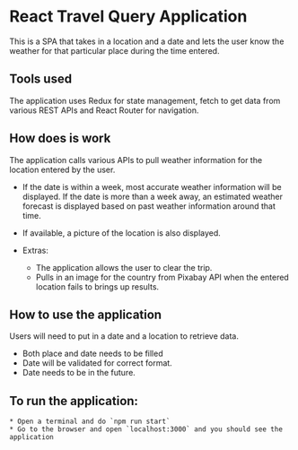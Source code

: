 # React Travel Query Application 

This is a SPA that takes in a location and a date and lets the user know the weather for that particular place during the time entered.

## Tools used

The application uses Redux for state management, fetch to get data from various REST APIs and React Router for navigation.

## How does is work

The application calls various APIs to pull weather information for the location entered by the user. 

- If the date is within a week, most accurate weather information will be displayed. If the date is more than a week away, an estimated weather forecast is displayed based on past weather information around that time.

- If available, a picture of the location is also displayed.

- Extras:
  * The application allows the user to clear the trip.
  * Pulls in an image for the country from Pixabay API when the entered location fails to brings up results. 

## How to use the application

Users will need to put in a date and a location to retrieve data. 

* Both place and date needs to be filled
* Date will be validated for correct format.
* Date needs to be in the future.

## To run the application:

    * Open a terminal and do `npm run start`
    * Go to the browser and open `localhost:3000` and you should see the application